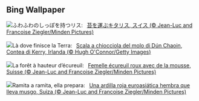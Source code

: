 ## Bing Wallpaper
![](https://www.bing.com/th?id=OHR.SwissSquirrel_JA-JP3789357030_UHD.jpg&w=1000)ふわふわのしっぽを持つリス:&nbsp;&ensp;[苔を運ぶキタリス, スイス (© Jean-Luc and Francoise Ziegler/Minden Pictures)](https://www.bing.com/th?id=OHR.SwissSquirrel_JA-JP3789357030_UHD.jpg)
<br><br/>
![](https://www.bing.com/th?id=OHR.DunquinIreland_IT-IT9116681695_UHD.jpg&w=1000)Là dove finisce la Terra:&nbsp;&ensp;[Scala a chiocciola del molo di Dún Chaoin, Contea di Kerry, Irlanda (© Hugh O'Connor/Getty Images)](https://www.bing.com/th?id=OHR.DunquinIreland_IT-IT9116681695_UHD.jpg)
<br><br/>
![](https://www.bing.com/th?id=OHR.SwissSquirrel_FR-FR3805105470_UHD.jpg&w=1000)La forêt à hauteur d’écureuil:&nbsp;&ensp;[Femelle écureuil roux avec de la mousse, Suisse (© Jean-Luc and Francoise Ziegler/Minden Pictures)](https://www.bing.com/th?id=OHR.SwissSquirrel_FR-FR3805105470_UHD.jpg)
<br><br/>
![](https://www.bing.com/th?id=OHR.SwissSquirrel_ES-ES7836274977_UHD.jpg&w=1000)Ramita a ramita, ella prepara:&nbsp;&ensp;[Una ardilla roja euroasiática hembra que lleva musgo, Suiza (© Jean-Luc and Francoise Ziegler/Minden Pictures)](https://www.bing.com/th?id=OHR.SwissSquirrel_ES-ES7836274977_UHD.jpg)
<br><br/>

